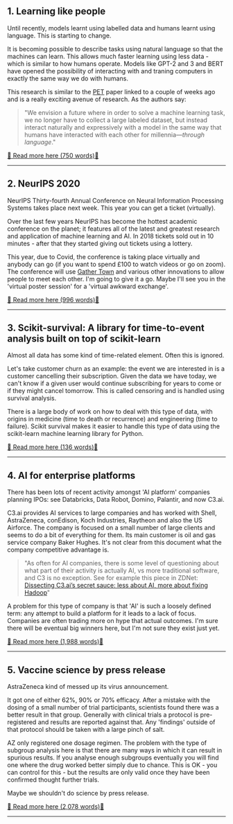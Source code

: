 ## 1. Learning like people

Until recently, models learnt using labelled data and humans learnt using language. This is starting to change.

It is becoming possible to describe tasks using natural language so that the machines can learn. This allows much faster learning using less data - which is similar to how humans operate. Models like GPT-2 and 3 and BERT have opened the possibility of interacting with and traning computers in exactly the same way we do with humans. 

This research is similar to the [PET](https://github.com/timoschick/pet) paper linked to a couple of weeks ago and is a really exciting avenue of research. As the authors say:

> "We envision a future where in order to solve a machine learning task, we no longer have to collect a large labeled dataset, but instead interact naturally and expressively with a model in the same way that humans have interacted with each other for millennia—*through language*."

[📖 Read more here (750 words)📖](http://ai.stanford.edu/blog/learning-from-language/)


---

## 2. NeurIPS 2020

NeurIPS Thirty-fourth Annual Conference on Neural Information Processing Systems takes place next week. This year you can get a ticket (virtually).

Over the last few years NeurIPS has become the hottest academic conference on the planet; it features all of the latest and greatest research and application of machine learning and AI. In 2018 tickets sold out in 10 minutes - after that they started giving out tickets using a lottery. 

This year, due to Covid, the conference is taking place virtually and anybody can go (if you want to spend £100 to watch videos or go on zoom). The conference will use [Gather Town](https://gather.town/) and various other innovations to allow people to meet each other.  I'm going to give it a go. Maybe I'll see you in the 'virtual poster session' for a 'virtual awkward exchange'.

[📖 Read more here (996 words)📖](https://neuripsconf.medium.com/introducing-the-neurips-2020-main-program-1c3a3de85226)


---

## 3. Scikit-survival: A library for time-to-event analysis built on top of scikit-learn

Almost all data has some kind of time-related element. Often this is ignored.

Let's take customer churn as an example: the event we are interested in is a customer cancelling their subscription. Given the data we have today, we can't know if a given user would continue subscribing for years to come or if they might cancel tomorrow. This is called censoring and is handled using survival analysis.

There is a large body of work on how to deal with this type of data, with origins in medicine (time to death or recurrence) and engineering (time to failure). Scikit survival makes it easier to handle this type of data using the scikit-learn machine learning library for Python.

[📖 Read more here (136 words)📖](https://jmlr.org/papers/v21/20-729.html)


---

## 4. AI for enterprise platforms

There has been lots of recent activity amongst 'AI platform' companies planning IPOs: see Databricks, Data Robot, Domino, Palantir, and now C3.ai.

C3.ai provides AI services to large companies and has worked with Shell, AstraZeneca, conEdison, Koch Industries, Raytheon and also the US Airforce. The company is focused on a small number of large clients and seems to do a bit of everything for them. Its main customer is oil and gas service company Baker Hughes. It's not clear from this document what the company competitive advantage is.

>  "As often for AI companies, there is some level of questioning about what part of their activity is actually AI, vs more traditional software, and C3 is no exception. See for example this piece in ZDNet: [Dissecting C3.ai’s secret sauce: less about AI, more about fixing Hadoop](https://www.zdnet.com/article/dissecting-c3-ais-secret-sauce-less-about-ai-more-about-fixing-hadoop/)"

A problem for this type of company is that 'AI' is such a loosely defined term: any attempt to build a platform for it leads to a lack of focus. Companies are often trading more on hype that actual outcomes. I'm sure there will be eventual big winners here, but I'm not sure they exist just yet.

[📖 Read more here (1,988 words)📖](https://mattturck.com/c3/)


---

## 5. Vaccine science by press release

AstraZeneca kind of messed up its virus announcement. 

It got one of either 62%, 90% or 70% efficacy. After a mistake with the dosing of a small number of trial participants, scientists found there was a better result in that group. Generally with clinical trials a protocol is pre-registered and results are reported against that. Any 'findings' outside of that protocol should be taken with a large pinch of salt.

AZ only registered one dosage regimen. The problem with the type of subgroup analysis here is that there are many ways in which it can result in spurious results. If you analyse enough subgroups eventually you will find one where the drug worked better simply due to chance. This is OK - you can control for this - but the results are only valid once they have been confirmed thought further trials.

Maybe we shouldn't do science by press release.

[📖 Read more here (2,078 words)📖](https://junkcharts.typepad.com/numbersruleyourworld/2020/11/good-vaccine-news-without-glorifying-faux-precision.html)


---